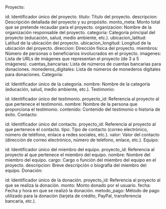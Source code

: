 Proyecto:

id: Identificador único del proyecto.
titulo: Título del proyecto.
descripcion: Descripción detallada del proyecto y su propósito.
monto_meta: Monto total que se pretende recaudar para el proyecto.
organizacion: Nombre de la organización responsable del proyecto.
categoria: Categoría principal del proyecto (educación, salud, medio ambiente, etc.).
ubicacion_latitud: Latitud de la ubicación del proyecto.
ubicacion_longitud: Longitud de la ubicación del proyecto.
direccion: Dirección física del proyecto.
miembros: Número de personas o beneficiarios involucrados en el proyecto.
imagenes: Lista de URLs de imágenes que representan el proyecto (de 3 a 5 imágenes).
cuentas_bancarias: Lista de números de cuentas bancarias para donaciones.
monederos_digitales: Lista de números de monederos digitales para donaciones.
Categoría:

id: Identificador único de la categoría.
nombre: Nombre de la categoría (educación, salud, medio ambiente, etc.).
Testimonio:

id: Identificador único del testimonio.
proyecto_id: Referencia al proyecto al que pertenece el testimonio.
nombre: Nombre de la persona que proporciona el testimonio.
contenido: Contenido del testimonio o historia de éxito.
Contacto:

id: Identificador único del contacto.
proyecto_id: Referencia al proyecto al que pertenece el contacto.
tipo: Tipo de contacto (correo electrónico, número de teléfono, enlace a redes sociales, etc.).
valor: Valor del contacto (dirección de correo electrónico, número de teléfono, enlace, etc.).
Equipo:

id: Identificador único del miembro del equipo.
proyecto_id: Referencia al proyecto al que pertenece el miembro del equipo.
nombre: Nombre del miembro del equipo.
cargo: Cargo o función del miembro del equipo en el proyecto.
descripcion: Breve descripción o biografía del miembro del equipo.
Donación:

id: Identificador único de la donación.
proyecto_id: Referencia al proyecto al que se realiza la donación.
monto: Monto donado por el usuario.
fecha: Fecha y hora en que se realizó la donación.
metodo_pago: Método de pago utilizado para la donación (tarjeta de crédito, PayPal, transferencia bancaria, etc.).